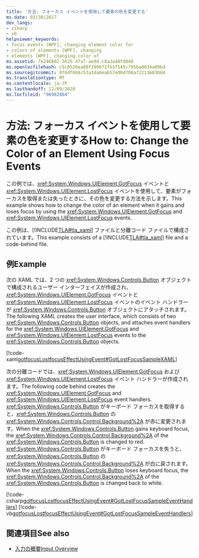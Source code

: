 ```yaml
---
title: '方法: フォーカス イベントを使用して要素の色を変更する'
ms.date: 03/30/2017
dev_langs:
- csharp
- vb
helpviewer_keywords:
- focus events [WPF], changing element color for
- colors of elements [WPF], changing
- elements [WPF], changing color of
ms.assetid: 7e246802-3625-47a7-ae9d-c8a2a40fd040
ms.openlocfilehash: c5c0520aa60f1906f2fb3f545c795ba0034a09bd
ms.sourcegitcommit: 9f6df084c53a3da0ea657ed0d708a72213683084
ms.translationtype: MT
ms.contentlocale: ja-JP
ms.lasthandoff: 12/09/2020
ms.locfileid: "96982884"
---
```

# <a name="how-to-change-the-color-of-an-element-using-focus-events"></a><span data-ttu-id="6f71a-102">方法: フォーカス イベントを使用して要素の色を変更する</span><span class="sxs-lookup"><span data-stu-id="6f71a-102">How to: Change the Color of an Element Using Focus Events</span></span>
<span data-ttu-id="6f71a-103">この例では、<xref:System.Windows.UIElement.GotFocus> イベントと <xref:System.Windows.UIElement.LostFocus> イベントを使用して、要素がフォーカスを取得または失ったときに、その色を変更する方法を示します。</span><span class="sxs-lookup"><span data-stu-id="6f71a-103">This example shows how to change the color of an element when it gains and loses focus by using the <xref:System.Windows.UIElement.GotFocus> and <xref:System.Windows.UIElement.LostFocus> events.</span></span>  
  
 <span data-ttu-id="6f71a-104">この例は、[!INCLUDE[TLA#tla_xaml](../../../includes/tlasharptla-xaml-md.md)] ファイルと分離コード ファイルで構成されています。</span><span class="sxs-lookup"><span data-stu-id="6f71a-104">This example consists of a [!INCLUDE[TLA#tla_xaml](../../../includes/tlasharptla-xaml-md.md)] file and a code-behind file.</span></span>  
  
## <a name="example"></a><span data-ttu-id="6f71a-105">例</span><span class="sxs-lookup"><span data-stu-id="6f71a-105">Example</span></span>  
 <span data-ttu-id="6f71a-106">次の XAML では、2 つの <xref:System.Windows.Controls.Button> オブジェクトで構成されるユーザー インターフェイスが作成され、<xref:System.Windows.UIElement.GotFocus> イベントと <xref:System.Windows.UIElement.LostFocus> イベントのイベント ハンドラーが <xref:System.Windows.Controls.Button> オブジェクトにアタッチされます。</span><span class="sxs-lookup"><span data-stu-id="6f71a-106">The following XAML creates the user interface, which consists of two <xref:System.Windows.Controls.Button> objects, and attaches event handlers for the <xref:System.Windows.UIElement.GotFocus> and <xref:System.Windows.UIElement.LostFocus> events to the <xref:System.Windows.Controls.Button> objects.</span></span>  
  
 [!code-xaml[gotfocusLostfocusEffectUsingEvent#GotLostFocusSampleXAML](~/samples/snippets/csharp/VS_Snippets_Wpf/gotfocusLostfocusEffectUsingEvent/CSharp/Window1.xaml#gotlostfocussamplexaml)]  
  
 <span data-ttu-id="6f71a-107">次の分離コードでは、<xref:System.Windows.UIElement.GotFocus> および <xref:System.Windows.UIElement.LostFocus> イベント ハンドラーが作成されます。</span><span class="sxs-lookup"><span data-stu-id="6f71a-107">The following code behind creates the <xref:System.Windows.UIElement.GotFocus> and <xref:System.Windows.UIElement.LostFocus> event handlers.</span></span>  <span data-ttu-id="6f71a-108"><xref:System.Windows.Controls.Button> がキーボード フォーカスを取得すると、<xref:System.Windows.Controls.Button> の <xref:System.Windows.Controls.Control.Background%2A> が赤に変更されます。</span><span class="sxs-lookup"><span data-stu-id="6f71a-108">When the <xref:System.Windows.Controls.Button> gains keyboard focus, the <xref:System.Windows.Controls.Control.Background%2A> of the <xref:System.Windows.Controls.Button> is changed to red.</span></span>  <span data-ttu-id="6f71a-109"><xref:System.Windows.Controls.Button> がキーボード フォーカスを失うと、<xref:System.Windows.Controls.Button> の <xref:System.Windows.Controls.Control.Background%2A> が白に戻されます。</span><span class="sxs-lookup"><span data-stu-id="6f71a-109">When the <xref:System.Windows.Controls.Button> loses keyboard focus, the <xref:System.Windows.Controls.Control.Background%2A> of the <xref:System.Windows.Controls.Button> is changed back to white.</span></span>  
  
 [!code-csharp[gotfocusLostfocusEffectUsingEvent#GotLostFocusSampleEventHandlers](~/samples/snippets/csharp/VS_Snippets_Wpf/gotfocusLostfocusEffectUsingEvent/CSharp/Window1.xaml.cs#gotlostfocussampleeventhandlers)]
 [!code-vb[gotfocusLostfocusEffectUsingEvent#GotLostFocusSampleEventHandlers](~/samples/snippets/visualbasic/VS_Snippets_Wpf/gotfocusLostfocusEffectUsingEvent/VisualBasic/Window1.xaml.vb#gotlostfocussampleeventhandlers)]  
  
## <a name="see-also"></a><span data-ttu-id="6f71a-110">関連項目</span><span class="sxs-lookup"><span data-stu-id="6f71a-110">See also</span></span>

- [<span data-ttu-id="6f71a-111">入力の概要</span><span class="sxs-lookup"><span data-stu-id="6f71a-111">Input Overview</span></span>](input-overview.md)
